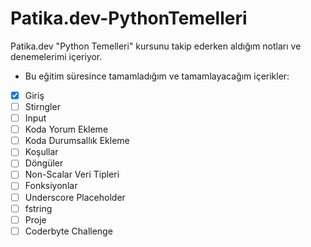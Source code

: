 # Patika.dev-PythonTemelleri
Patika.dev "Python Temelleri" kursunu takip ederken aldığım notları ve denemelerimi içeriyor.

- Bu eğitim süresince tamamladığım ve tamamlayacağım içerikler:

- [x] Giriş
- [ ] Stirngler
- [ ] Input
- [ ] Koda Yorum Ekleme
- [ ] Koda Durumsallık Ekleme
- [ ] Koşullar
- [ ] Döngüler
- [ ] Non-Scalar Veri Tipleri
- [ ] Fonksiyonlar
- [ ] Underscore Placeholder
- [ ] fstring
- [ ] Proje
- [ ] Coderbyte Challenge
